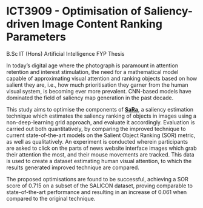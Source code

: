 # ICT3909 - Optimisation of Saliency-driven Image Content Ranking Parameters
B.Sc IT (Hons) Artificial Intelligence FYP Thesis


In today’s digital age where the photograph is paramount in attention retention and interest stimulation, the need for a mathematical model capable of approximating visual attention and
ranking objects based on how salient they are, i.e., how much prioritisation they garner from the human visual system, is becoming ever more prevalent.
CNN-based models have dominated the field of saliency map generation in the past decade. 

This study aims to optimise the components of <a href="	https://www.um.edu.mt/library/oar/handle/123456789/90087" target="_blank"><b>SaRa</b></a>, a saliency estimation technique which estimates the saliency ranking of objects in images using a non-deep-learning grid approach, and evaluate it accordingly.
Evaluation is carried out both quantitatively, by comparing the improved technique to current state-of-the-art models on the Salient Object Ranking (SOR) metric, as well as qualitatively.
An experiment is conducted wherein participants are asked to click on the parts of news website interface images which grab their attention the most, and their mouse movements are tracked. This data is used to create a dataset estimating human visual attention, to which the results generated improved technique are compared. 

The proposed optimisations are found to be successful, achieving a SOR score of 0.715 on a subset of the SALICON dataset, proving comparable to state-of-the-art performance and resulting in an increase of 0.061 when compared to the original technique.
